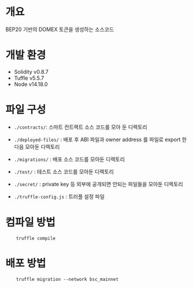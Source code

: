 # 개요

BEP20 기반의 DOMEX 토큰을 생성하는 소스코드

# 개발 환경

- Solidity v0.8.7
- Tuffle v5.5.7
- Node v14.18.0

# 파일 구성

- `./contracts/`: 스마트 컨트랙트 소스 코드를 모아 둔 디렉토리

- `./deployed-files/` : 배포 후 ABI 파일과 owner address 를 파일로 export 한 다음 모아둔 디렉토리

- `./migrations/` : 배포 소스 코드를 모아둔 디렉토리

- `./test/` : 테스트 소스 코드를 모아둔 디렉토리

- `./secret/` : private key 등 외부에 공개되면 안되는 파일들을 모아둔 디렉토리

- `./truffle-config.js` : 트러플 설정 파일

# 컴파일 방법

```
    truffle compile
```

# 배포 방법

```
    truffle migration --network bsc_mainnet
```
